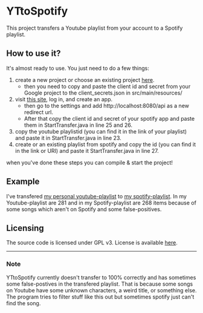 # YTtoSpotify
This project transfers a Youtube playlist from your account to a Spotify playlist.

## How to use it?
It's almost ready to use. You just need to do a few things:
1. create a new project or choose an existing project [here](https://console.developers.google.com/project/_/apiui/credential).
    * then you need to copy and paste the client id and secret 
      from your Google project to the client_secrets.json in src/main/resources/
2. visit [this site](https://developer.spotify.com/dashboard/applications), log in, and create an app.
    * then go to the settings and add http://localhost:8080/api as a new redirect url.
    * After that copy the client id and secret of your spotify app and paste them in StartTransfer.java in line 25 and 26.
3. copy the youtube playlistid (you can find it in the link of your playlist) and paste it in StartTransfer.java in line 23.
4. create or an existing playlist from spotify and copy the id (you can find it in the link or URI) and paste it StartTransfer.java in line 27.

when you've done these steps you can compile & start the project!

## Example
I've transfered [my personal youtube-playlist](https://www.youtube.com/playlist?list=PLaJMPdUYqLLws7HlLN9SgELyv0xkm-NMa) to [my spotify-playlist](https://open.spotify.com/playlist/0ihLi9e9oDKTjmgEb6mHfL?si=RDhiNiwlTLmajgZkJD_gOw). In my Youtube-playlist are 281 and in my Spotify-playlist are 268 items because of some songs which aren't on Spotify and some false-positives.

## Licensing
The source code is licensed under GPL v3. License is available [here](https://github.com/Mitjaaa/YTtoSpotify/blob/master/LICENSE).

---
### Note
YTtoSpotify currently doesn't transfer to 100% correctly and has sometimes some false-postives in the transfered playlist. That is because some songs on Youtube have some unknown characters, a weird title, or something else. The program tries to filter stuff like this out but sometimes spotify just can't find the song. 
